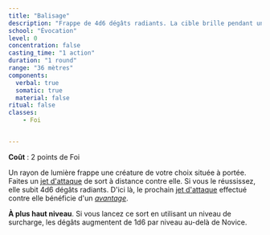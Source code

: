 ```yaml
---
title: "Balisage"
description: "Frappe de 4d6 dégâts radiants. La cible brille pendant un tour."
school: "Évocation"
level: 0
concentration: false
casting_time: "1 action"
duration: "1 round"
range: "36 mètres"
components:
  verbal: true
  somatic: true
  material: false
ritual: false
classes:
    - Foi


---
```


**Coût** : 2 points de Foi  

Un rayon de lumière frappe une créature de votre choix située à portée. Faites un [jet d'attaque](/combattre/#jets-d-attaque) de sort à distance contre elle. Si vous le réussissez, elle subit 4d6 dégâts radiants. D'ici là, le prochain [jet d'attaque](/combattre/#jets-d-attaque) effectué contre elle bénéficie d'un [_avantage_](/utiliser-les-caracteristiques/#avantage-et-desavantage).

**À plus haut niveau**. Si vous lancez ce sort en utilisant un niveau de surcharge, les dégâts augmentent de 1d6 par niveau au-delà de Novice.
